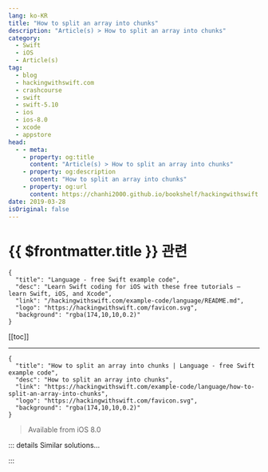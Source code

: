 ```yaml
---
lang: ko-KR
title: "How to split an array into chunks"
description: "Article(s) > How to split an array into chunks"
category:
  - Swift
  - iOS
  - Article(s)
tag: 
  - blog
  - hackingwithswift.com
  - crashcourse
  - swift
  - swift-5.10
  - ios
  - ios-8.0
  - xcode
  - appstore
head:
  - - meta:
    - property: og:title
      content: "Article(s) > How to split an array into chunks"
    - property: og:description
      content: "How to split an array into chunks"
    - property: og:url
      content: https://chanhi2000.github.io/bookshelf/hackingwithswift.com/example-code/language/how-to-split-an-array-into-chunks.html
date: 2019-03-28
isOriginal: false
---
```


# {{ $frontmatter.title }} 관련

```component VPCard
{
  "title": "Language - free Swift example code",
  "desc": "Learn Swift coding for iOS with these free tutorials – learn Swift, iOS, and Xcode",
  "link": "/hackingwithswift.com/example-code/language/README.md",
  "logo": "https://hackingwithswift.com/favicon.svg",
  "background": "rgba(174,10,10,0.2)"
}
```

[[toc]]

---

```component VPCard
{
  "title": "How to split an array into chunks | Language - free Swift example code",
  "desc": "How to split an array into chunks",
  "link": "https://hackingwithswift.com/example-code/language/how-to-split-an-array-into-chunks",
  "logo": "https://hackingwithswift.com/favicon.svg",
  "background": "rgba(174,10,10,0.2)"
}
```

> Available from iOS 8.0

<!-- TODO: 작성 -->

<!-- 
If you have an array of elements and you want to split them into chunks of a size you specify, here’s a useful extension you can add to your code:

```swift
extension Array {
    func chunked(into size: Int) -> [[Element]] {
        return stride(from: 0, to: count, by: size).map {
            Array(self[$0 ..< Swift.min($0 + size, count)])
        }
    }
}
```

That converts an array into an array of arrays, using whatever size you specify. For example, if you have the numbers 1 to 100 in an array and you want to split it so that there are many arrays containing five numbers each, you’d write this:

```swift
let numbers = Array(1...100)
let result = numbers.chunked(into: 5)
```

-->

::: details Similar solutions…

<!--
/example-code/strings/how-to-split-a-string-into-an-array-componentsseparatedby">How to split a string into an array: components(separatedBy:) 
/example-code/language/how-to-split-an-integer-into-an-array-of-its-digits">How to split an integer into an array of its digits 
/example-code/arrays/how-to-join-an-array-of-strings-into-a-single-string">How to join an array of strings into a single string 
/example-code/language/how-to-use-reduce-to-condense-an-array-into-a-single-value">How to use reduce() to condense an array into a single value 
/quick-start/concurrency/how-to-use-continuations-to-convert-completion-handlers-into-async-functions">How to use continuations to convert completion handlers into async functions</a>
-->

:::

